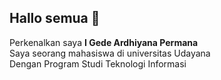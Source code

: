 ## Hallo semua 👋<br>

Perkenalkan saya **I Gede Ardhiyana Permana**<br>
Saya seorang mahasiswa di universitas Udayana<br>
Dengan Program Studi Teknologi Informasi
<!--
**ardhi024/ardhi024** is a ✨ _special_ ✨ repository because its `README.md` (this file) appears on your GitHub profile.

Here are some ideas to get you started:

- 🔭 I’m currently working on ...
- 🌱 I’m currently learning ...
- 👯 I’m looking to collaborate on ...
- 🤔 I’m looking for help with ...
- 💬 Ask me about ...
- 📫 How to reach me: ...
- 😄 Pronouns: ...
- ⚡ Fun fact: ...
-->
